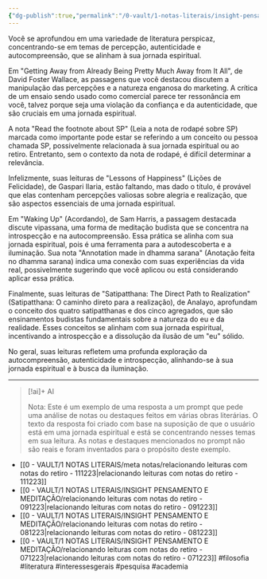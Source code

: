 ```yaml
---
{"dg-publish":true,"permalink":"/0-vault/1-notas-literais/insight-pensamento-e-meditacao/relacionando-leituras-com-notas-do-retiro-101223/","tags":["filosofia","literatura","interessesgerais","pesquisa","academia"],"dgHomeLink":true,"dgShowLocalGraph":true,"dgShowFileTree":true,"dgEnableSearch":true,"noteIcon":""}
---
```


Você se aprofundou em uma variedade de literatura perspicaz, concentrando-se em temas de percepção, autenticidade e autocompreensão, que se alinham à sua jornada espiritual.

Em "Getting Away from Already Being Pretty Much Away from It All", de David Foster Wallace, as passagens que você destacou discutem a manipulação das percepções e a natureza enganosa do marketing. A crítica de um ensaio sendo usado como comercial parece ter ressonância em você, talvez porque seja uma violação da confiança e da autenticidade, que são cruciais em uma jornada espiritual.

A nota "Read the footnote about SP" (Leia a nota de rodapé sobre SP) marcada como importante pode estar se referindo a um conceito ou pessoa chamada SP, possivelmente relacionada à sua jornada espiritual ou ao retiro. Entretanto, sem o contexto da nota de rodapé, é difícil determinar a relevância.

Infelizmente, suas leituras de "Lessons of Happiness" (Lições de Felicidade), de Gaspari Ilaria, estão faltando, mas dado o título, é provável que elas contenham percepções valiosas sobre alegria e realização, que são aspectos essenciais de uma jornada espiritual.

Em "Waking Up" (Acordando), de Sam Harris, a passagem destacada discute vipassana, uma forma de meditação budista que se concentra na introspecção e na autocompreensão. Essa prática se alinha com sua jornada espiritual, pois é uma ferramenta para a autodescoberta e a iluminação. Sua nota "Annotation made in dhamma sarana" (Anotação feita no dhamma sarana) indica uma conexão com suas experiências da vida real, possivelmente sugerindo que você aplicou ou está considerando aplicar essa prática.

Finalmente, suas leituras de "Satipatthana: The Direct Path to Realization" (Satipatthana: O caminho direto para a realização), de Analayo, aprofundam o conceito dos quatro satipatthanas e dos cinco agregados, que são ensinamentos budistas fundamentais sobre a natureza do eu e da realidade. Esses conceitos se alinham com sua jornada espiritual, incentivando a introspecção e a dissolução da ilusão de um "eu" sólido.

No geral, suas leituras refletem uma profunda exploração da autocompreensão, autenticidade e introspecção, alinhando-se à sua jornada espiritual e à busca da iluminação.

---


> [!ai]+ AI
>
> Nota: Este é um exemplo de uma resposta a um prompt que pede uma análise de notas ou destaques feitos em várias obras literárias. O texto da resposta foi criado com base na suposição de que o usuário está em uma jornada espiritual e está se concentrando nesses temas em sua leitura. As notas e destaques mencionados no prompt não são reais e foram inventados para o propósito deste exemplo.

- [[0 - VAULT/1 NOTAS LITERAIS/meta notas/relacionando leituras com notas do retiro - 111223\|relacionando leituras com notas do retiro - 111223]]
- [[0 - VAULT/1 NOTAS LITERAIS/INSIGHT PENSAMENTO E MEDITAÇÃO/relacionando leituras com notas do retiro - 091223\|relacionando leituras com notas do retiro - 091223]]
- [[0 - VAULT/1 NOTAS LITERAIS/INSIGHT PENSAMENTO E MEDITAÇÃO/relacionando leituras com notas do retiro - 081223\|relacionando leituras com notas do retiro - 081223]]
- [[0 - VAULT/1 NOTAS LITERAIS/INSIGHT PENSAMENTO E MEDITAÇÃO/relacionando leituras com notas do retiro - 071223\|relacionando leituras com notas do retiro - 071223]]
#filosofia
#literatura
#interessesgerais
#pesquisa
#academia